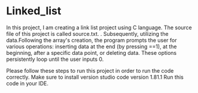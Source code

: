 # Linked_list

In this project, I am creating a link list project using C language. The source file of this project is called source.txt. . Subsequently, utilizing the data.Following the array's creation, the program prompts the user for various operations: inserting data at the end (by pressing ==1), at the beginning, after a specific data point, or deleting data. These options persistently loop until the user inputs 0.

Please follow these steps to run this project in order to run the code correctly.
Make sure to install version studio code version 1.81.1 Run this code in your IDE.


